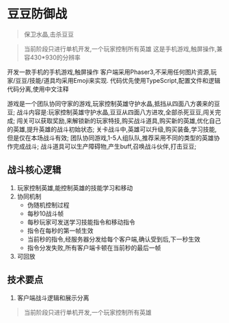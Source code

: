 # 豆豆防御战

> 保卫水晶,击杀豆豆 

> 当前阶段只进行单机开发,一个玩家控制所有英雄
> 这是手机游戏,触屏操作,兼容430*930的分辨率

开发一款手机的手机游戏,触屏操作
客户端采用Phaser3,不采用任何图片资源,玩家/豆豆/技能/道具均采用Emoji来实现.
代码优先使用TypeScript,配置文件和逻辑代码分离,使用中文注释

游戏是一个团队协同守家的游戏,玩家控制英雄守护水晶,抵挡从四面八方袭来的豆豆;
战斗内容是:玩家控制英雄守护水晶,豆豆从四面八方进攻,全部杀死豆豆,闯关完成;
闯关可以获取奖励,来解锁新的玩家特技,购买战斗道具,购买新的英雄,优化自己的英雄,提升英雄的战斗初始状态;
关卡战斗中,英雄可以升级,购买装备,学习技能,但是仅在本场战斗有效;
团队协同游戏,1-5人组队队,推荐采用不同的类型的英雄协作完成战斗;
战斗道具可以生产障碍物,产生buff,召唤战斗伙伴,打击豆豆;

## 战斗核心逻辑

1. 玩家控制英雄,能控制英雄的技能学习和移动
2. 协同机制
    - 伪随机控制过程
    - 每秒10战斗帧
    - 每秒玩家可发送学习技能指令和移动指令
    - 指令在每秒的第一帧生效
    - 当前秒的指令,经服务器分发给每个客户端,确认受到后,下一秒生效
    - 指令分发失败,所有客户端卡顿在当前秒的最后一帧
3. 可回放

## 技术要点

1. 客户端战斗逻辑和展示分离

> 当前阶段只进行单机开发,一个玩家控制所有英雄
